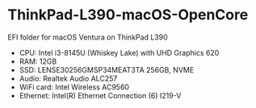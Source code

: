 # ThinkPad-L390-macOS-OpenCore
EFI folder for macOS Ventura on ThinkPad L390

* CPU: Intel i3-8145U (Whiskey Lake) with UHD Graphics 620
* RAM: 12GB
* SSD: LENSE30256GMSP34MEAT3TA 256GB, NVME
* Audio: Realtek Audio ALC257
* WiFi card: Intel Wireless AC9560
* Ethernet: Intel(R) Ethernet Connection (6) I219-V
